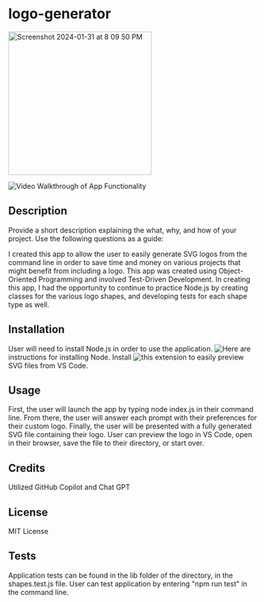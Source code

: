 # logo-generator
<img width="289" alt="Screenshot 2024-01-31 at 8 09 50 PM" src="https://github.com/ecbrudner/logo-generator/assets/148579054/92864998-1652-4f84-81e7-2c78585d14d1">

![Video Walkthrough of App Functionality](https://drive.google.com/file/d/1t3sJrKERy9koQOEgOtE_Kej4zFdeM9ky/view)

## Description

Provide a short description explaining the what, why, and how of your project. Use the following questions as a guide:

I created this app to allow the user to easily generate SVG logos from the command line in order to save time and money on various projects that might benefit from including a logo. This app was created using Object-Oriented 
Programming and involved Test-Driven Development. In creating this app, I had the opportunity to continue to practice Node.js by creating classes for the various logo shapes, and developing tests for each shape type as well.

## Installation

User will need to install Node.js in order to use the application. ![Here](https://nodejs.org/en/learn/getting-started/how-to-install-nodejs) are instructions for installing Node.
Install ![this extension](https://marketplace.visualstudio.com/items?itemName=jock.svg) to easily preview SVG files from VS Code.

## Usage

First, the user will launch the app by typing node index.js in their command line. From there, the user will answer each prompt with their preferences for their custom logo. Finally, the user will be presented with a fully generated SVG file containing their logo. User can preview the logo in VS Code, open in their browser, save the file to their directory, or start over.

## Credits

Utilized GitHub Copilot and Chat GPT

## License

MIT License

## Tests

Application tests can be found in the lib folder of the directory, in the shapes.test.js file. User can test application by entering "npm run test" in the command line.